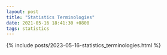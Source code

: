 ```yaml
---
layout: post
title: "Statistics Terminologies"
date: 2021-05-16 18:41:30 +0800
tags: statistics
---
```



{% include posts/2023-05-16-statistics_terminologies.html %}
